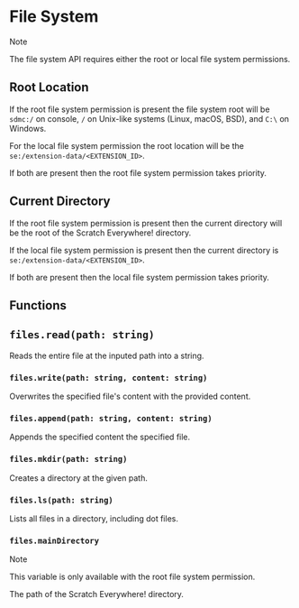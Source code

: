 # File System

> [!NOTE]
> The file system API requires either the root or local file system permissions.

## Root Location

If the root file system permission is present the file system root will be
`sdmc:/` on console, `/` on Unix-like systems (Linux, macOS, BSD), and `C:\` on
Windows.

For the local file system permission the root location will be the
`se:/extension-data/<EXTENSION_ID>`.

If both are present then the root file system permission takes priority.

## Current Directory

If the root file system permission is present then the current directory will be
the root of the Scratch Everywhere! directory.

If the local file system permission is present then the current directory is
`se:/extension-data/<EXTENSION_ID>`.

If both are present then the local file system permission takes priority.

## Functions

## `files.read(path: string)`

Reads the entire file at the inputed path into a string.

### `files.write(path: string, content: string)`

Overwrites the specified file's content with the provided content.

### `files.append(path: string, content: string)`

Appends the specified content the specified file.

### `files.mkdir(path: string)`

Creates a directory at the given path.

### `files.ls(path: string)`

Lists all files in a directory, including dot files.

### `files.mainDirectory`

> [!NOTE]
> This variable is only available with the root file system permission.

The path of the Scratch Everywhere! directory.
